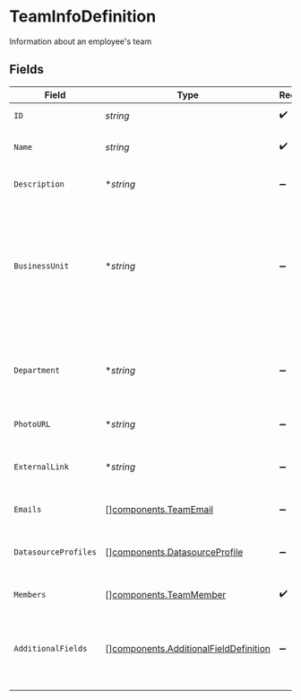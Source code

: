 # TeamInfoDefinition

Information about an employee's team


## Fields

| Field                                                                                                                     | Type                                                                                                                      | Required                                                                                                                  | Description                                                                                                               |
| ------------------------------------------------------------------------------------------------------------------------- | ------------------------------------------------------------------------------------------------------------------------- | ------------------------------------------------------------------------------------------------------------------------- | ------------------------------------------------------------------------------------------------------------------------- |
| `ID`                                                                                                                      | *string*                                                                                                                  | :heavy_check_mark:                                                                                                        | The unique ID of the team                                                                                                 |
| `Name`                                                                                                                    | *string*                                                                                                                  | :heavy_check_mark:                                                                                                        | Human-readable team name                                                                                                  |
| `Description`                                                                                                             | **string*                                                                                                                 | :heavy_minus_sign:                                                                                                        | The description of this team                                                                                              |
| `BusinessUnit`                                                                                                            | **string*                                                                                                                 | :heavy_minus_sign:                                                                                                        | Typically the highest level organizational unit; generally applies to bigger companies with multiple distinct businesses. |
| `Department`                                                                                                              | **string*                                                                                                                 | :heavy_minus_sign:                                                                                                        | An organizational unit where everyone has a similar task, e.g. `Engineering`.                                             |
| `PhotoURL`                                                                                                                | **string*                                                                                                                 | :heavy_minus_sign:                                                                                                        | A link to the team's photo                                                                                                |
| `ExternalLink`                                                                                                            | **string*                                                                                                                 | :heavy_minus_sign:                                                                                                        | A link to an external team page. If set, team results will link to it.<br/>                                               |
| `Emails`                                                                                                                  | [][components.TeamEmail](../../models/components/teamemail.md)                                                            | :heavy_minus_sign:                                                                                                        | The emails of the team                                                                                                    |
| `DatasourceProfiles`                                                                                                      | [][components.DatasourceProfile](../../models/components/datasourceprofile.md)                                            | :heavy_minus_sign:                                                                                                        | The datasource profiles of the team, e.g. `Slack`,`Github`.                                                               |
| `Members`                                                                                                                 | [][components.TeamMember](../../models/components/teammember.md)                                                          | :heavy_check_mark:                                                                                                        | The members of the team                                                                                                   |
| `AdditionalFields`                                                                                                        | [][components.AdditionalFieldDefinition](../../models/components/additionalfielddefinition.md)                            | :heavy_minus_sign:                                                                                                        | List of additional fields with more information about the team.                                                           |